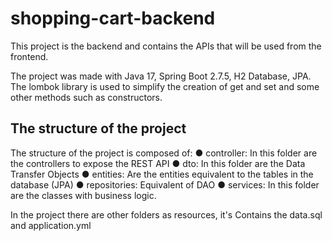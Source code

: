 # shopping-cart-backend

This project is the backend and contains the APIs that will be used from the frontend.

The project was made with Java 17, Spring Boot 2.7.5, H2 Database, JPA. The lombok library is used to simplify the creation of get and set and some other methods such
as constructors.

## The structure of the project
The structure of the project is composed of:
● controller: In this folder are the controllers to expose the REST API
● dto: In this folder are the Data Transfer Objects
● entities: Are the entities equivalent to the tables in the database (JPA)
● repositories: Equivalent of DAO
● services: In this folder are the classes with business logic.

In the project there are other folders as resources, it's Contains the data.sql and application.yml
